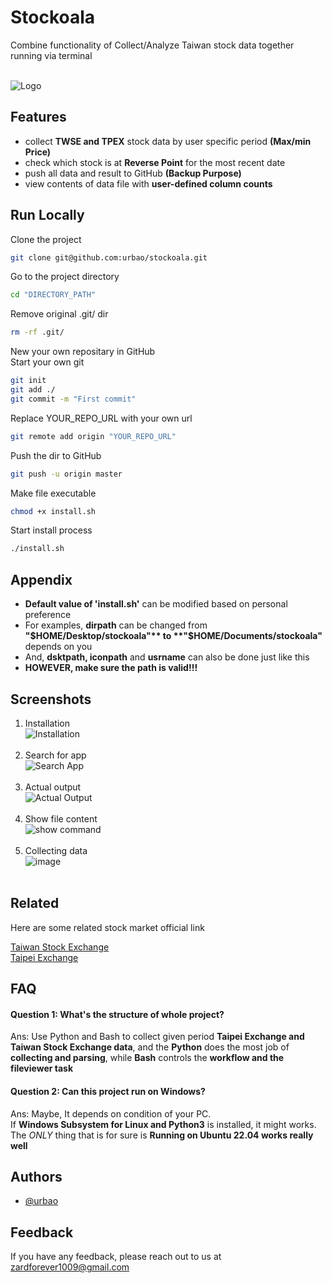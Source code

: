
# Stockoala

Combine functionality of Collect/Analyze Taiwan stock data together running via terminal<br/><br/>



![Logo](https://cdn-icons-png.flaticon.com/256/424/424783.png)


## Features

- collect **TWSE and TPEX** stock data by user specific period **(Max/min Price)**
- check which stock is at **Reverse Point** for the most recent date
- push all data and result to GitHub **(Backup Purpose)**
- view contents of data file with **user-defined column counts**

## Run Locally

Clone the project

```bash
git clone git@github.com:urbao/stockoala.git
```

Go to the project directory

```bash
cd "DIRECTORY_PATH"
```

Remove original .git/ dir

```bash
rm -rf .git/
```
New your own repositary in GitHub<br/>
Start your own git
```bash
git init
git add ./
git commit -m "First commit"
```

Replace YOUR_REPO_URL with your own url
```bash
git remote add origin "YOUR_REPO_URL"
```

Push the dir to GitHub
```bash
git push -u origin master
```




Make file executable

```bash
chmod +x install.sh
```

Start install process

```bash
./install.sh
```


## Appendix

- **Default value  of 'install.sh'** can be modified based on personal preference<br/>
- For examples, **dirpath** can be changed from **"$HOME/Desktop/stockoala"** to **"$HOME/Documents/stockoala"** depends on you<br/>
- And, **dsktpath, iconpath** and **usrname** can also be done just like this<br/>
- **HOWEVER, make sure the path is valid!!!**
## Screenshots

1. Installation<br/>![Installation](https://user-images.githubusercontent.com/87600155/211139578-d6650af4-8c76-46c8-8f62-8a603096c097.png)<br/><br/>
2. Search for app<br/>![Search App](https://user-images.githubusercontent.com/87600155/211139605-443c359e-eb6d-4e97-a207-3a05a8efff66.png)<br/><br/>
3. Actual output<br/>![Actual Output](https://user-images.githubusercontent.com/87600155/211139636-07cf3359-9097-45ad-b7fb-7534bf4213ae.png)<br/><br/>
4. Show file content<br/>![show command](https://user-images.githubusercontent.com/87600155/211139661-2c465a10-4548-48e1-8125-623344cff44d.png)<br/><br/>
5. Collecting data<br/>![image](https://user-images.githubusercontent.com/87600155/211154873-ebe533b2-4eac-4f6e-85e8-e2b24c256665.png)<br/><br/>

## Related

Here are some related stock market official link

[Taiwan Stock Exchange](https://www.twse.com.tw/zh/page/trading/exchange/STOCK_DAY.html)<br/>
[Taipei Exchange](https://www.tpex.org.tw/web/stock/aftertrading/daily_trading_info/st43.php?l=zh-tw)<br/>

## FAQ

#### Question 1: What's the structure of whole project?<br/>

Ans: Use Python and Bash to collect given period **Taipei Exchange and Taiwan Stock Exchange data**, and the **Python** does the most job of **collecting and parsing**, while **Bash** controls the **workflow and the fileviewer task**<br/>
#### Question 2: Can this project run on Windows?<br/>

Ans: Maybe, It depends on condition of your PC.<br/> If **Windows Subsystem for Linux and Python3** is installed, it might works. The *ONLY* thing that is for sure is **Running on Ubuntu 22.04 works really well**<br/> 

## Authors

- [@urbao](https://www.github.com/urbao)


## Feedback

If you have any feedback, please reach out to us at zardforever1009@gmail.com


